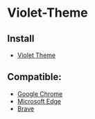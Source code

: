 # Violet-Theme

## Install
- [Violet Theme](https://chrome.google.com/webstore/detail/violet-theme/jlphdcphacfopbbbheghfopaclkolgcd)

## Compatible:
- [Google Chrome](https://www.google.com/chrome)
- [Microsoft Edge](https://www.microsoft.com/edge)
- [Brave](https://brave.com)
